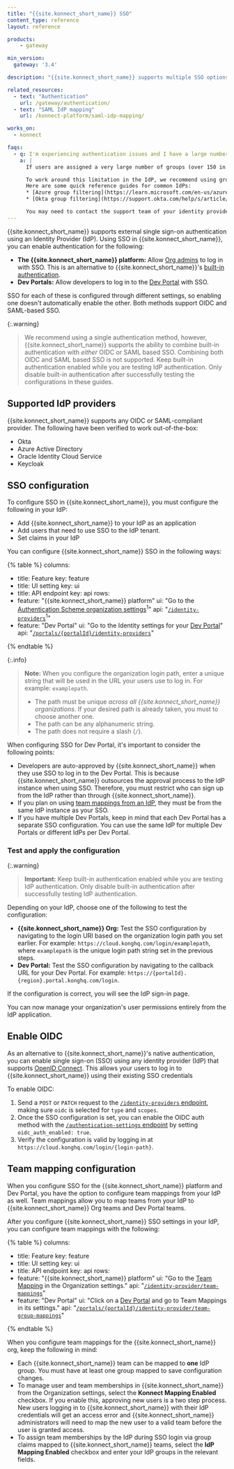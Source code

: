 ```yaml
---
title: "{{site.konnect_short_name}} SSO"
content_type: reference
layout: reference

products:
    - gateway

min_version:
  gateway: '3.4'

description: "{{site.konnect_short_name}} supports multiple SSO options"

related_resources:
  - text: "Authentication"
    url: /gateway/authentication/
  - text: "SAML IdP mapping"
    url: /konnect-platform/saml-idp-mapping/

works_on:
  - konnect

faqs:
  - q: I'm experiencing authentication issues and I have a large number of groups, how do I troubleshoot this?
    a: | 
      If users are assigned a very large number of groups (over 150 in most cases), the IdP may send the groups claim in a non-standard manner, causing authentication issues. 

      To work around this limitation in the IdP, we recommend using group filtering functions provided by the IdP for this purpose. 
      Here are some quick reference guides for common IdPs:
      * [Azure group filtering](https://learn.microsoft.com/en-us/azure/active-directory/hybrid/connect/how-to-connect-fed-group-claims#group-filtering) 
      * [Okta group filtering](https://support.okta.com/help/s/article/How-to-send-certain-groups-that-the-user-is-assigned-to-in-one-Group-attribute-statement)

      You may need to contact the support team of your identity provider in order to learn how to filter groups emitted for the application.
---
```


{{site.konnect_short_name}} supports external single sign-on authentication using an Identity Provider (IdP). Using SSO in {{site.konnect_short_name}}, you can enable authentication for the following:
* **The {{site.konnect_short_name}} platform:** Allow [Org admins](/konnect-platform/teams-and-roles/) to log in with SSO. This is an alternative to {{site.konnect_short_name}}'s [built-in authentication](https://cloud.konghq.com/global/organization/settings#authentication-scheme).
* **Dev Portals:** Allow developers to log in to the [Dev Portal](/dev-portal/) with SSO.

SSO for each of these is configured through different settings, so enabling one doesn't automatically enable the other. Both methods support OIDC and SAML-based SSO.

{:.warning}
> We recommend using a single authentication method, however, {{site.konnect_short_name}} supports the ability to combine built-in authentication with _either_ OIDC or SAML based SSO. Combining both OIDC and SAML based SSO is not supported.
Keep built-in authentication enabled while you are testing IdP authentication. Only disable built-in authentication after successfully testing the configurations in these guides.

## Supported IdP providers

{{site.konnect_short_name}} supports any OIDC or SAML-compliant provider. The following have been verified to work out-of-the-box:

* Okta 
* Azure Active Directory
* Oracle Identity Cloud Service 
* Keycloak

## SSO configuration

To configure SSO in {{site.konnect_short_name}}, you must configure the following in your IdP:
* Add {{site.konnect_short_name}} to your IdP as an application
* Add users that need to use SSO to the IdP tenant.
* Set claims in your IdP

You can configure {{site.konnect_short_name}} SSO in the following ways:

<!--vale off-->
{% table %}
columns:
  - title: Feature
    key: feature
  - title: UI setting
    key: ui
  - title: API endpoint
    key: api
rows:
  - feature: "{{site.konnect_short_name}} platform"
    ui: "Go to the [Authentication Scheme organization settings](https://cloud.konghq.com/global/organization/settings#authentication-scheme)<sup>1</sup>"
    api: "[`/identity-providers`](/api/konnect/identity/v3/#/operations/create-identity-provider)<sup>1</sup>"
  - feature: "Dev Portal"
    ui: "Go to the Identity settings for your [Dev Portal](https://cloud.konghq.com/portals/)"
    api: "[`/portals/{portalId}/identity-providers`](/api/konnect/portal-management/v2/#/operations/create-portal-identity-provider)"

{% endtable %}
<!--vale on-->

{:.info}
> **Note:** When you configure the organization login path, enter a unique string that will be used in the URL your users use to log in. For example: `examplepath`.
> * The path must be unique *across all {{site.konnect_short_name}} organizations*. If your desired path is already taken, you must to choose another one.
> * The path can be any alphanumeric string.
> * The path does not require a slash (`/`).

When configuring SSO for Dev Portal, it's important to consider the following points:

* Developers are auto-approved by {{site.konnect_short_name}} when they use SSO to log in to the Dev Portal.
This is because {{site.konnect_short_name}} outsources the approval process to the IdP instance when using SSO. Therefore, you must restrict
who can sign up from the IdP rather than through {{site.konnect_short_name}}.
* If you plan on using [team mappings from an IdP](#team-mapping-configuration),
they must be from the same IdP instance as your SSO.
* If you have multiple Dev Portals, keep in mind that each Dev Portal has a separate SSO configuration.
You can use the same IdP for multiple Dev Portals or different IdPs per Dev Portal.

### Test and apply the configuration

{:.warning}
> **Important:** Keep built-in authentication enabled while you are testing IdP authentication. Only disable built-in authentication after successfully testing IdP authentication.

Depending on your IdP, choose one of the following to test the configuration:
* **{{site.konnect_short_name}} Org:** Test the SSO configuration by navigating to the login URI based on the organization login path you set earlier. For example: `https://cloud.konghq.com/login/examplepath`, where `examplepath` is the unique login path string set in the previous steps.
* **Dev Portal:** Test the SSO configuration by navigating to the callback URL for your Dev Portal. For example: `https://{portalId}.{region}.portal.konghq.com/login`.

If the configuration is correct, you will see the IdP sign-in page. 

You can now manage your organization's user permissions entirely from the IdP application.

## Enable OIDC

As an alternative to {{site.konnect_short_name}}'s native authentication, you can enable single sign-on (SSO) using any identity provider (IdP) that supports [OpenID Connect](https://openid.net/connect/).
This allows your users to log in to {{site.konnect_short_name}} using their existing SSO credentials

To enable OIDC:

1. Send a `POST` or `PATCH` request to the [`/identity-providers` endpoint](/api/konnect/identity/v3/#/operations/create-identity-provider), making sure `oidc` is selected for `type` and `scopes`.
1. Once the SSO configuration is set, you can enable the OIDC auth method with the [`/authentication-settings` endpoint](/api/konnect/identity/v3/#/operations/update-authentication-settings) by setting `oidc_auth_enabled: true`.
1. Verify the configuration is valid by logging in at `https://cloud.konghq.com/login/{login-path}`.

## Team mapping configuration

When you configure SSO for the {{site.konnect_short_name}} platform and Dev Portal, you have the option to configure team mappings from your IdP as well. Team mappings allow you to map teams from your IdP to {{site.konnect_short_name}} Org teams and Dev Portal teams. 

After you configure {{site.konnect_short_name}} SSO settings in your IdP, you can configure team mappings with the following:

<!--vale off-->
{% table %}
columns:
  - title: Feature
    key: feature
  - title: UI setting
    key: ui
  - title: API endpoint
    key: api
rows:
  - feature: "{{site.konnect_short_name}} platform"
    ui: "Go to the [Team Mapping](https://cloud.konghq.com/global/organization/settings#team-mappings ) in the Organization settings."
    api: "[`/identity-provider/team-mappings`](/api/konnect/identity/v3/#/operations/update-idp-team-mappings)"
  - feature: "Dev Portal"
    ui: "Click on a [Dev Portal](https://cloud.konghq.com/portals/) and go to Team Mappings in its settings."
    api: "[`/portals/{portalId}/identity-provider/team-group-mappings`](/api/konnect/portal-management/v2/#/operations/update-portal-team-group-mappings)"

{% endtable %}
<!--vale on-->

When you configure team mappings for the {{site.konnect_short_name}} org, keep the following in mind:
* Each {{site.konnect_short_name}} team can be mapped to **one** IdP group. You must have at least one group mapped to save configuration changes.
* To manage user and team memberships in {{site.konnect_short_name}} from the Organization settings, select the **Konnect Mapping Enabled** checkbox. If you enable this, approving new users is a two step process. New users logging in to {{site.konnect_short_name}} with their IdP credentials will get an access error and {{site.konnect_short_name}} administrators will need to map the new user to a valid team before the user is granted access.
* To assign team memberships by the IdP during SSO login via group claims mapped to {{site.konnect_short_name}} teams, select the **IdP Mapping Enabled** checkbox and enter your IdP groups in the relevant fields.